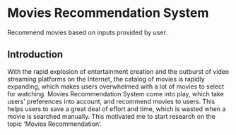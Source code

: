 # Movies Recommendation System
Recommend movies based on inputs provided by user.

## Introduction

With the rapid explosion of entertainment creation and the outburst of video streaming platforms on the Internet, the catalog of movies is rapidly expanding, which makes users overwhelmed with a lot of movies to select for watching. Movies Recommendation System come into play, which take users’ preferences into account, and recommend movies to users. This helps users to save a great deal of effort and time, which is wasted when a movie is searched manually. This motivated me to start research on the topic ‘Movies Recommendation’.


